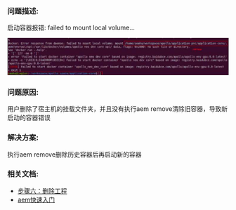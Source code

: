 ### 问题描述:

启动容器报错: failed to mount local volume...

![](images/start_container_mount_failed2.png)

### 问题原因:

用户删除了宿主机的挂载文件夹，并且没有执行aem remove清除旧容器，导致新启动的容器错误

### 解决方案:

执行aem remove删除历史容器后再启动新的容器

### 相关文档:

- [步骤六：删除工程](https://apollo.baidu.com/docs/apollo/latest/md_docs_2_xE5_xAE_x89_xE8_xA3_x85_xE6_x8C_x87_xE5_x8D_x97_2_xE5_x8C_x85_xE7_xAE_xA1_xE7_x90_x86_410bb1324792103828eeacd86377c551.html)
- [aem快速入门](https://apollo.baidu.com/docs/apollo/latest/md_docs_2_xE6_xA1_x86_xE6_x9E_xB6_xE8_xAE_xBE_xE8_xAE_xA1_2_xE5_x91_xBD_xE4_xBB_xA4_xE8_xA1_x8C_xE5_xB7_xA5_xE5_x85_xB7_2aem.html)

